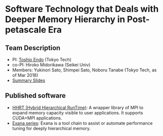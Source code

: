 # Software Technology that Deals with Deeper Memory Hierarchy in Post-petascale Era

## Team Description

- PI: [Toshio Endo](http://www.el.gsic.titech.ac.jp/~endo/index.html.en) (Tokyo Tech)
- co-PI: Hiroko Midorikawa (Seikei Univ)
- Members: Yukinori Sato, Shimpei Sato, Noboru Tanabe (Tokyo Tech, as of Mar 2018)
- [Summary Slides](./endo-isp2s2-2017.pdf)

## Published software

- [HHRT (Hybrid Hierarchical RunTime)](https://github.com/toshioendo/hhrt): A wrapper library of MPI to expand memory capacity visible to user applications. It supports CUDA+MPI applications. 
- [Exana series](https://github.com/YukinoriSato/ExanaPkg): Exana is a tool chain to assist or automate performance tuning for deeply hierarchical memory.

